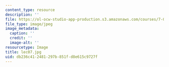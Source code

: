 ```yaml
---
content_type: resource
description: ''
file: https://ol-ocw-studio-app-production.s3.amazonaws.com/courses/7-012-introduction-to-biology-fall-2004/db236c412481297b851fd8e615c9727f_lec07.jpg
file_type: image/jpeg
image_metadata:
  caption: ''
  credit: ''
  image-alt: ''
resourcetype: Image
title: lec07.jpg
uid: db236c41-2481-297b-851f-d8e615c9727f
---
```

